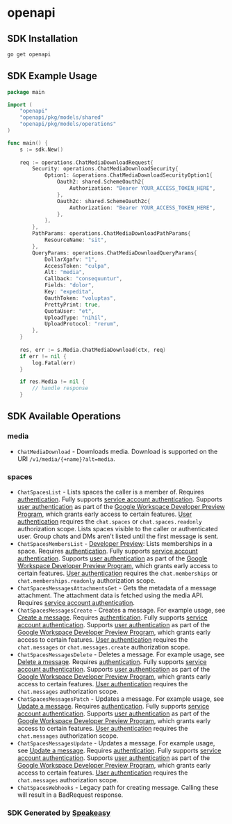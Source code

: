 # openapi

<!-- Start SDK Installation -->
## SDK Installation

```bash
go get openapi
```
<!-- End SDK Installation -->

## SDK Example Usage
<!-- Start SDK Example Usage -->
```go
package main

import (
    "openapi"
    "openapi/pkg/models/shared"
    "openapi/pkg/models/operations"
)

func main() {
    s := sdk.New()
    
    req := operations.ChatMediaDownloadRequest{
        Security: operations.ChatMediaDownloadSecurity{
            Option1: &operations.ChatMediaDownloadSecurityOption1{
                Oauth2: shared.SchemeOauth2{
                    Authorization: "Bearer YOUR_ACCESS_TOKEN_HERE",
                },
                Oauth2c: shared.SchemeOauth2c{
                    Authorization: "Bearer YOUR_ACCESS_TOKEN_HERE",
                },
            },
        },
        PathParams: operations.ChatMediaDownloadPathParams{
            ResourceName: "sit",
        },
        QueryParams: operations.ChatMediaDownloadQueryParams{
            DollarXgafv: "1",
            AccessToken: "culpa",
            Alt: "media",
            Callback: "consequuntur",
            Fields: "dolor",
            Key: "expedita",
            OauthToken: "voluptas",
            PrettyPrint: true,
            QuotaUser: "et",
            UploadType: "nihil",
            UploadProtocol: "rerum",
        },
    }
    
    res, err := s.Media.ChatMediaDownload(ctx, req)
    if err != nil {
        log.Fatal(err)
    }

    if res.Media != nil {
        // handle response
    }
```
<!-- End SDK Example Usage -->

<!-- Start SDK Available Operations -->
## SDK Available Operations

### media

* `ChatMediaDownload` - Downloads media. Download is supported on the URI `/v1/media/{+name}?alt=media`.

### spaces

* `ChatSpacesList` - Lists spaces the caller is a member of. Requires [authentication](https://developers.google.com/chat/api/guides/auth). Fully supports [service account authentication](https://developers.google.com/chat/api/guides/auth/service-accounts). Supports [user authentication](https://developers.google.com/chat/api/guides/auth/users) as part of the [Google Workspace Developer Preview Program](https://developers.google.com/workspace/preview), which grants early access to certain features. [User authentication](https://developers.google.com/chat/api/guides/auth/users) requires the `chat.spaces` or `chat.spaces.readonly` authorization scope. Lists spaces visible to the caller or authenticated user. Group chats and DMs aren't listed until the first message is sent.
* `ChatSpacesMembersList` - [Developer Preview](https://developers.google.com/workspace/preview): Lists memberships in a space. Requires [authentication](https://developers.google.com/chat/api/guides/auth/). Fully supports [service account authentication](https://developers.google.com/chat/api/guides/auth/service-accounts). Supports [user authentication](https://developers.google.com/chat/api/guides/auth/users) as part of the [Google Workspace Developer Preview Program](https://developers.google.com/workspace/preview), which grants early access to certain features. [User authentication](https://developers.google.com/chat/api/guides/auth/users) requires the `chat.memberships` or `chat.memberships.readonly` authorization scope.
* `ChatSpacesMessagesAttachmentsGet` - Gets the metadata of a message attachment. The attachment data is fetched using the media API. Requires [service account authentication](https://developers.google.com/chat/api/guides/auth/service-accounts).
* `ChatSpacesMessagesCreate` - Creates a message. For example usage, see [Create a message](https://developers.google.com/chat/api/guides/crudl/messages#create_a_message). Requires [authentication](https://developers.google.com/chat/api/guides/auth). Fully supports [service account authentication](https://developers.google.com/chat/api/guides/auth/service-accounts). Supports [user authentication](https://developers.google.com/chat/api/guides/auth/users) as part of the [Google Workspace Developer Preview Program](https://developers.google.com/workspace/preview), which grants early access to certain features. [User authentication](https://developers.google.com/chat/api/guides/auth/users) requires the `chat.messages` or `chat.messages.create` authorization scope.
* `ChatSpacesMessagesDelete` - Deletes a message. For example usage, see [Delete a message](https://developers.google.com/chat/api/guides/crudl/messages#delete_a_message). Requires [authentication](https://developers.google.com/chat/api/guides/auth). Fully supports [service account authentication](https://developers.google.com/chat/api/guides/auth/service-accounts). Supports [user authentication](https://developers.google.com/chat/api/guides/auth/users) as part of the [Google Workspace Developer Preview Program](https://developers.google.com/workspace/preview), which grants early access to certain features. [User authentication](https://developers.google.com/chat/api/guides/auth/users) requires the `chat.messages` authorization scope.
* `ChatSpacesMessagesPatch` - Updates a message. For example usage, see [Update a message](https://developers.google.com/chat/api/guides/crudl/messages#update_a_message). Requires [authentication](https://developers.google.com/chat/api/guides/auth/). Fully supports [service account authentication](https://developers.google.com/chat/api/guides/auth/service-accounts). Supports [user authentication](https://developers.google.com/chat/api/guides/auth/users) as part of the [Google Workspace Developer Preview Program](https://developers.google.com/workspace/preview), which grants early access to certain features. [User authentication](https://developers.google.com/chat/api/guides/auth/users) requires the `chat.messages` authorization scope.
* `ChatSpacesMessagesUpdate` - Updates a message. For example usage, see [Update a message](https://developers.google.com/chat/api/guides/crudl/messages#update_a_message). Requires [authentication](https://developers.google.com/chat/api/guides/auth/). Fully supports [service account authentication](https://developers.google.com/chat/api/guides/auth/service-accounts). Supports [user authentication](https://developers.google.com/chat/api/guides/auth/users) as part of the [Google Workspace Developer Preview Program](https://developers.google.com/workspace/preview), which grants early access to certain features. [User authentication](https://developers.google.com/chat/api/guides/auth/users) requires the `chat.messages` authorization scope.
* `ChatSpacesWebhooks` - Legacy path for creating message. Calling these will result in a BadRequest response.

<!-- End SDK Available Operations -->

### SDK Generated by [Speakeasy](https://docs.speakeasyapi.dev/docs/using-speakeasy/client-sdks)
